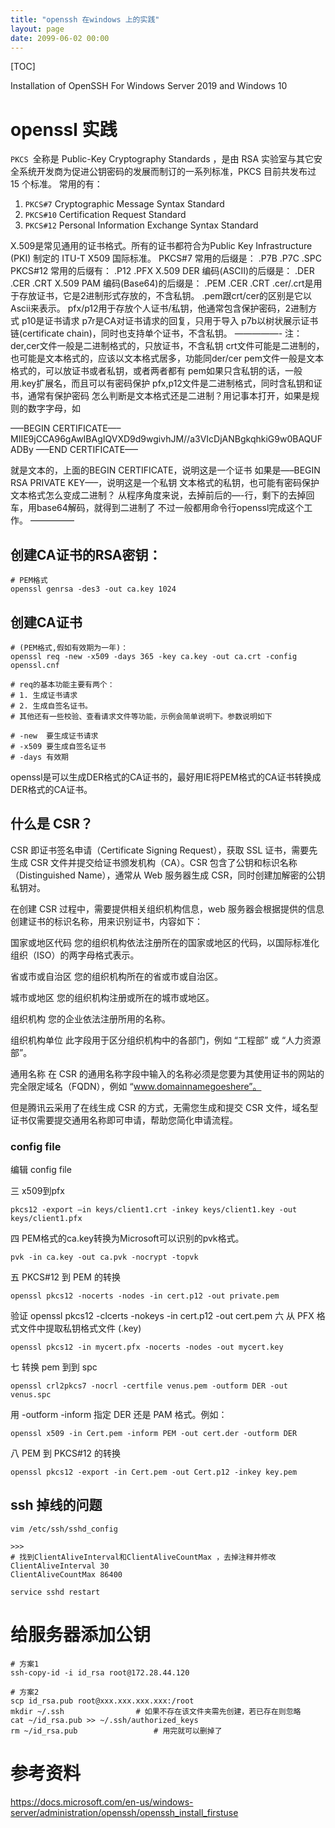 ```yaml
---
title: "openssh 在windows 上的实践"
layout: page
date: 2099-06-02 00:00
---
```

[TOC]

Installation of OpenSSH For Windows Server 2019 and Windows 10

# openssl 实践 
`PKCS `全称是 Public-Key Cryptography Standards ，是由 RSA 实验室与其它安全系统开发商为促进公钥密码的发展而制订的一系列标准，PKCS 目前共发布过 15 个标准。 常用的有：
1. `PKCS#7` Cryptographic Message Syntax Standard
2. `PKCS#10` Certification Request Standard
3. `PKCS#12` Personal Information Exchange Syntax Standard

X.509是常见通用的证书格式。所有的证书都符合为Public Key Infrastructure (PKI) 制定的 ITU-T X509 国际标准。
PKCS#7 常用的后缀是： .P7B .P7C .SPC
PKCS#12 常用的后缀有： .P12 .PFX
X.509 DER 编码(ASCII)的后缀是： .DER .CER .CRT
X.509 PAM 编码(Base64)的后缀是： .PEM .CER .CRT
.cer/.crt是用于存放证书，它是2进制形式存放的，不含私钥。
.pem跟crt/cer的区别是它以Ascii来表示。
pfx/p12用于存放个人证书/私钥，他通常包含保护密码，2进制方式
p10是证书请求
p7r是CA对证书请求的回复，只用于导入
p7b以树状展示证书链(certificate chain)，同时也支持单个证书，不含私钥。
—————-
注：
der,cer文件一般是二进制格式的，只放证书，不含私钥
crt文件可能是二进制的，也可能是文本格式的，应该以文本格式居多，功能同der/cer
pem文件一般是文本格式的，可以放证书或者私钥，或者两者都有
pem如果只含私钥的话，一般用.key扩展名，而且可以有密码保护
pfx,p12文件是二进制格式，同时含私钥和证书，通常有保护密码
怎么判断是文本格式还是二进制？用记事本打开，如果是规则的数字字母，如

—–BEGIN CERTIFICATE—–
MIIE9jCCA96gAwIBAgIQVXD9d9wgivhJM//a3VIcDjANBgkqhkiG9w0BAQUFADBy
—–END CERTIFICATE—–

就是文本的，上面的BEGIN CERTIFICATE，说明这是一个证书
如果是—–BEGIN RSA PRIVATE KEY—–，说明这是一个私钥
文本格式的私钥，也可能有密码保护
文本格式怎么变成二进制？ 从程序角度来说，去掉前后的—-行，剩下的去掉回车，用base64解码，就得到二进制了
不过一般都用命令行openssl完成这个工作。
—————

## 创建CA证书的RSA密钥：
```
# PEM格式
openssl genrsa -des3 -out ca.key 1024
```

## 创建CA证书



```shell
# (PEM格式,假如有效期为一年)：
openssl req -new -x509 -days 365 -key ca.key -out ca.crt -config openssl.cnf

# req的基本功能主要有两个：
# 1. 生成证书请求
# 2. 生成自签名证书。
# 其他还有一些校验、查看请求文件等功能，示例会简单说明下。参数说明如下

# -new  要生成证书请求
# -x509 要生成自签名证书
# -days 有效期
```

openssl是可以生成DER格式的CA证书的，最好用IE将PEM格式的CA证书转换成DER格式的CA证书。



## 什么是 CSR？
CSR 即证书签名申请（Certificate Signing Request），获取 SSL 证书，需要先生成 CSR 文件并提交给证书颁发机构（CA）。CSR 包含了公钥和标识名称（Distinguished Name），通常从 Web 服务器生成 CSR，同时创建加解密的公钥私钥对。

在创建 CSR 过程中，需要提供相关组织机构信息，web 服务器会根据提供的信息创建证书的标识名称，用来识别证书，内容如下：

国家或地区代码
您的组织机构依法注册所在的国家或地区的代码，以国际标准化组织（ISO）的两字母格式表示。

省或市或自治区
您的组织机构所在的省或市或自治区。

城市或地区
您的组织机构注册或所在的城市或地区。

组织机构
您的企业依法注册所用的名称。

组织机构单位
此字段用于区分组织机构中的各部门，例如 “工程部” 或 “人力资源部”。

通用名称
在 CSR 的通用名称字段中输入的名称必须是您要为其使用证书的网站的完全限定域名（FQDN），例如 “www.domainnamegoeshere”。

但是腾讯云采用了在线生成 CSR 的方式，无需您生成和提交 CSR 文件，域名型证书仅需要提交通用名称即可申请，帮助您简化申请流程。

### config file

编辑 config file 



三 x509到pfx
```shell
pkcs12 -export –in keys/client1.crt -inkey keys/client1.key -out keys/client1.pfx
```
四 PEM格式的ca.key转换为Microsoft可以识别的pvk格式。
```shell
pvk -in ca.key -out ca.pvk -nocrypt -topvk

```
五 PKCS#12 到 PEM 的转换
```shell
openssl pkcs12 -nocerts -nodes -in cert.p12 -out private.pem
```
验证 openssl pkcs12 -clcerts -nokeys -in cert.p12 -out cert.pem
六 从 PFX 格式文件中提取私钥格式文件 (.key)
```shell
openssl pkcs12 -in mycert.pfx -nocerts -nodes -out mycert.key
```
七 转换 pem 到到 spc
```shell
openssl crl2pkcs7 -nocrl -certfile venus.pem -outform DER -out venus.spc
```
用 -outform -inform 指定 DER 还是 PAM 格式。例如：
```
openssl x509 -in Cert.pem -inform PEM -out cert.der -outform DER

```
八 PEM 到 PKCS#12 的转换
```
openssl pkcs12 -export -in Cert.pem -out Cert.p12 -inkey key.pem
```

## ssh 掉线的问题 






```shell
vim /etc/ssh/sshd_config

>>>
# 找到ClientAliveInterval和ClientAliveCountMax ，去掉注释并修改
ClientAliveInterval 30
ClientAliveCountMax 86400

service sshd restart
```


# 给服务器添加公钥

```shell
# 方案1
ssh-copy-id -i id_rsa root@172.28.44.120

# 方案2
scp id_rsa.pub root@xxx.xxx.xxx.xxx:/root
mkdir ~/.ssh                # 如果不存在该文件夹需先创建，若已存在则忽略
cat ~/id_rsa.pub >> ~/.ssh/authorized_keys
rm ~/id_rsa.pub                 # 用完就可以删掉了

```

# 参考资料 

https://docs.microsoft.com/en-us/windows-server/administration/openssh/openssh_install_firstuse